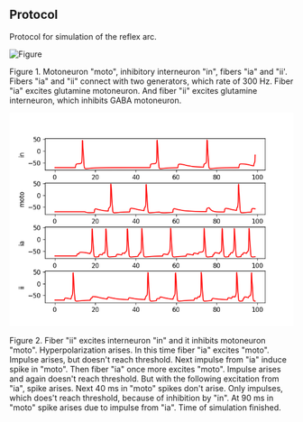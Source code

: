 ## Protocol

Protocol for simulation of the reflex arc.

![Figure](memristive_reflex_arc.png)

Figure 1. 
Motoneuron "moto", inhibitory interneuron "in", fibers "ia" and "ii'. 
Fibers "ia" and "ii" connect with two generators, which rate of 300 Hz.
Fiber "ia" excites glutamine motoneuron.
And fiber "ii" excites glutamine interneuron,
which inhibits GABA motoneuron. 

![Figure](result.png) 

Figure 2. Fiber "ii" excites interneuron "in" and it inhibits motoneuron "moto". 
Hyperpolarization arises.
In this time fiber "ia" excites "moto".
Impulse arises, but doesn't reach threshold.
Next impulse from "ia" induce spike in "moto".
Then fiber "ia" once more excites "moto".
Impulse arises and again doesn't reach threshold.
But with the following excitation from "ia", spike arises.
Next 40 ms in "moto" spikes don't arise.
Only impulses, which does't reach threshold, because of inhibition by "in".
At 90 ms in "moto" spike arises due to impulse from "ia".
Time of simulation finished.